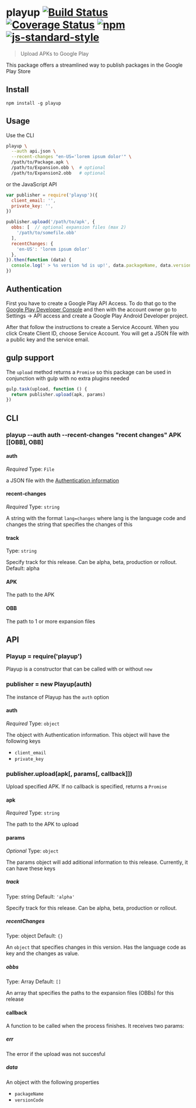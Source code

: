 # playup [![Build Status][travis-image]][travis-url] [![Coverage Status][coveralls-image]][coveralls-url] [![npm][npm-image]][npm-url] [![js-standard-style][standard-image]][standard-url]

[travis-image]: https://travis-ci.org/jeduan/playup.svg?branch=master
[travis-url]: https://travis-ci.org/jeduan/playup
[coveralls-image]: https://coveralls.io/repos/jeduan/playup/badge.svg?branch=master&service=github
[coveralls-url]: https://coveralls.io/github/jeduan/playup?branch=master
[npm-image]: https://img.shields.io/npm/v/playup.svg?style=flat
[npm-url]: https://npmjs.org/package/playup
[standard-image]: https://img.shields.io/badge/code%20style-standard-brightgreen.svg?style=flat
[standard-url]: https://github.com/feross/standard

 > Upload APKs to Google Play

This package offers a streamlined way to publish packages in the Google Play Store

## Install

```
npm install -g playup
```

## Usage

Use the CLI

```bash
playup \
  --auth api.json \
  --recent-changes "en-US='lorem ipsum dolor'" \
  /path/to/Package.apk \
  /path/to/Expansion.obb \  # optional
  /path/to/Expansion2.obb   # optional
```

or the JavaScript API

```javascript
var publisher = require('playup')({
  client_email: '',
  private_key: '',
})

publisher.upload('/path/to/apk', {
  obbs: [  // optional expansion files (max 2)
    '/path/to/somefile.obb'
  ],
  recentChanges: {
    'en-US': 'lorem ipsum dolor'
  },
}).then(function (data) {
  console.log(' > %s version %d is up!', data.packageName, data.versionCode)
})
```

## Authentication

First you have to create a Google Play API Access. To do that go to the
[Google Play Developer Console](https://play.google.com/apps/publish) and then
with the account owner go to Settings -> API access and create a Google Play
Android Developer project.

After that follow the instructions to create a Service Account.
When you click Create Client ID, choose Service Account. You will get a JSON file
with a public key and the service email.

## gulp support

The `upload` method returns a `Promise` so this package can be used in conjunction with gulp with no extra plugins needed

```javascript
gulp.task(upload, function () {
  return publisher.upload(apk, params)
})
```

## CLI

### playup --auth auth --recent-changes "recent changes" APK [[OBB], OBB]

  #### auth

  *Required*
  Type: `File`

  a JSON file with the [Authentication information](#authentication)

  #### recent-changes
  *Required*
  Type: `string`

  A string with the format `lang=changes` where lang is the language code and changes the string that specifies the changes of this

 #### track
 Type: `string`

 Specify track for this release. Can be alpha, beta, production or rollout. Default: alpha

 #### APK

 The path to the APK

 #### OBB

 The path to 1 or more expansion files

## API

### Playup = require('playup')

Playup is a constructor that can be called with or without `new`

### publisher = new Playup(auth)

The instance of Playup has the `auth` option

#### auth

*Required*
Type: `object`

The object with Authentication information. This object will have the following keys
 - `client_email`
 - `private_key`

### publisher.upload(apk[, params[, callback]])

Upload specified APK. If no callback is specified, returns a `Promise`

#### apk

*Required*
Type: `string`

The path to the APK to upload

#### params

*Optional*
Type: `object`

The params object will add aditional information to this release. Currently, it can have these keys

##### track

 Type: string
 Default: `'alpha'`

 Specify track for this release. Can be alpha, beta, production or rollout.

##### recentChanges

 Type: object
 Default: `{}`

 An `object` that specifies changes in this version. Has the language code as key and the changes as value.

##### obbs

 Type: Array
 Default: `[]`

 An array that specifies the paths to the expansion files (OBBs) for this release

#### callback

 A function to be called when the process finishes. It receives two params:

##### err

The error if the upload was not succesful

##### data

An object with the following properties

 - `packageName`
 - `versionCode`
